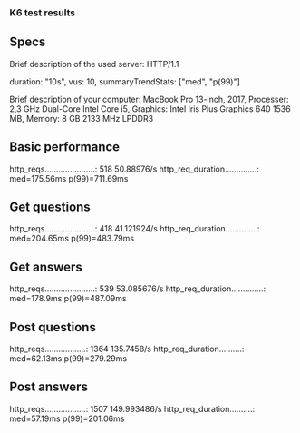 ### K6 test results


## Specs
Brief description of the used server: HTTP/1.1

duration: "10s",
vus: 10,
summaryTrendStats: ["med", "p(99)"]


Brief description of your computer: 
MacBook Pro 13-inch, 2017, 
Processer: 2,3 GHz Dual-Core Intel Core i5, Graphics: Intel Iris Plus Graphics 640 1536 MB, Memory: 8 GB 2133 MHz LPDDR3


## Basic performance
http_reqs......................: 518   50.88976/s
http_req_duration..............: med=175.56ms p(99)=711.69ms

## Get questions
http_reqs......................: 418   41.121924/s
http_req_duration..............: med=204.65ms p(99)=483.79ms

## Get answers
http_reqs......................: 539   53.085676/s
http_req_duration..............: med=178.9ms  p(99)=487.09ms

## Post questions
http_reqs..................: 1364    135.7458/s
http_req_duration..........: med=62.13ms p(99)=279.29ms

## Post answers
http_reqs..................: 1507    149.993486/s
http_req_duration..........: med=57.19ms p(99)=201.06ms
